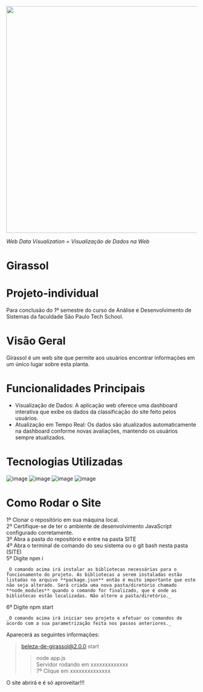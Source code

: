 <img src="https://user-images.githubusercontent.com/46379117/192358781-9ca879e4-e55e-4d0d-b876-f9a4a2ed9ae8.png" width="600px">

_Web Data Visualization = Visualização de Dados na Web_

# Girassol

# Projeto-individual
Para conclusão do 1º semestre do curso de Análise e Desenvolvimento de Sistemas da faculdade São Paulo Tech School.

# Visão Geral
Girassol é um web site que permite aos usuários encontrar informações em um único lugar sobre esta planta. 

# Funcionalidades Principais
- Visualização de Dados: A aplicação web oferece uma dashboard interativa que exibe os dados da classificação do site feito pelos usuários.
- Atualização em Tempo Real: Os dados são atualizados automaticamente na dashboard conforme novas avaliações, mantendo os usuários sempre atualizados.

# Tecnologias Utilizadas

![image](https://img.shields.io/badge/HTML5-E34F26?style=for-the-badge&logo=html5&logoColor=white)
![image](https://img.shields.io/badge/CSS3-1572B6?style=for-the-badge&logo=css3&logoColor=white)
![image](https://img.shields.io/badge/JavaScript-F7DF1E?style=for-the-badge&logo=javascript&logoColor=black)
![image](https://img.shields.io/badge/MySQL-005C84?style=for-the-badge&logo=mysql&logoColor=white)

# Como Rodar o Site

1º Clonar o repositório em sua máquina local. <br>
2º Certifique-se de ter o ambiente de desenvolvimento JavaScript configurado corretamente. <br>
3º Abra a pasta do repositório e entre na pasta SITE <br>
4º Abra o terminal de comando do seu sistema ou o git bash nesta pasta (SITE) <br>
5º Digite npm i <br>

``` 
_O comando acima irá instalar as bibliotecas necessárias para o funcionamento do projeto. As bibliotecas a serem instaladas estão listadas no arquivo **package.json** então é muito importante que este não seja alterado. Será criada uma nova pasta/diretório chamado **node_modules** quando o comando for finalizado, que é onde as bibliotecas estão localizadas. Não altere a pasta/diretório._

```
6º Digite npm start <br>

``` 
_O comando acima irá iniciar seu projeto e efetuar os comandos de acordo com a sua parametrização feita nos passos anteriores._

``` 
Aparecerá as seguintes informações: <br>

> beleza-de-girassol@2.0.0 start  <br>
> > node app.js  <br>
Servidor rodando em xxxxxxxxxxxxx <br>
7º Clique em xxxxxxxxxxxxxx <br>

O site abrirá e é só aproveitar!!! 















